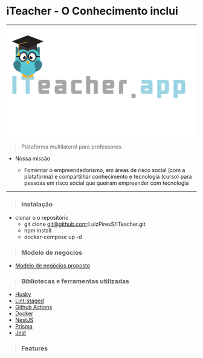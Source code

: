 # **iTeacher - O Conhecimento inclui**

---

![O Conhecimento inclui](./docs/assets/logogg.png)

>Plataforma multilateral para professores.

* Nossa missão

    * Fomentar o empreendedorismo, em áreas de risco social (com a plataforma) e compartilhar conhecimento e tecnologia (curso) para pessoas em risco social que queiram empreender com tecnologia

---
> ### Instalação

* clonar o o repositório
    * git clone git@github.com:LuizPiresS/ITeacher.git
    * npm install
    * docker-compose up -d

> ### Modelo de negócios

* [Modelo de negócios proposto](https://miro.com/app/board/o9J_kqWCpbw=/)

> ### Bibliotecas e ferramentas utilizadas

* [Husky](https://github.com/typicode/husky)
* [Lint-staged](https://github.com/okonet/lint-staged)
* [Github Actions](https://github.com/features/actions)
* [Docker](https://www.docker.com/)
* [NestJS](https://nestjs.com/)
* [Prisma](https://www.prisma.io/)
* [Jest](https://jestjs.io/)

>### Features
